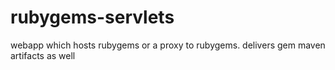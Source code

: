 rubygems-servlets
=================

webapp which hosts rubygems or a proxy to rubygems. delivers gem maven artifacts as well
